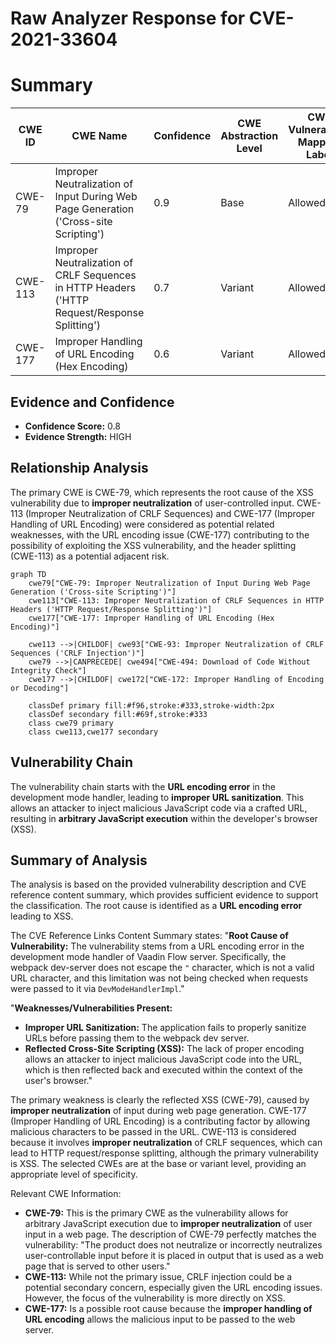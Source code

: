 # Raw Analyzer Response for CVE-2021-33604

# Summary
| CWE ID | CWE Name | Confidence | CWE Abstraction Level | CWE Vulnerability Mapping Label | CWE-Vulnerability Mapping Notes |
|---|---|---|---|---|---|
| CWE-79 | Improper Neutralization of Input During Web Page Generation ('Cross-site Scripting') | 0.9 | Base | Allowed | Primary CWE |
| CWE-113 | Improper Neutralization of CRLF Sequences in HTTP Headers ('HTTP Request/Response Splitting') | 0.7 | Variant | Allowed | Secondary Candidate |
| CWE-177 | Improper Handling of URL Encoding (Hex Encoding) | 0.6 | Variant | Allowed | Secondary Candidate |

## Evidence and Confidence

*   **Confidence Score:** 0.8
*   **Evidence Strength:** HIGH

## Relationship Analysis
The primary CWE is CWE-79, which represents the root cause of the XSS vulnerability due to **improper neutralization** of user-controlled input. CWE-113 (Improper Neutralization of CRLF Sequences) and CWE-177 (Improper Handling of URL Encoding) were considered as potential related weaknesses, with the URL encoding issue (CWE-177) contributing to the possibility of exploiting the XSS vulnerability, and the header splitting (CWE-113) as a potential adjacent risk.

```mermaid
graph TD
    cwe79["CWE-79: Improper Neutralization of Input During Web Page Generation ('Cross-site Scripting')"]
    cwe113["CWE-113: Improper Neutralization of CRLF Sequences in HTTP Headers ('HTTP Request/Response Splitting')"]
    cwe177["CWE-177: Improper Handling of URL Encoding (Hex Encoding)"]

    cwe113 -->|CHILDOF| cwe93["CWE-93: Improper Neutralization of CRLF Sequences ('CRLF Injection')"]
    cwe79 -->|CANPRECEDE| cwe494["CWE-494: Download of Code Without Integrity Check"]
    cwe177 -->|CHILDOF| cwe172["CWE-172: Improper Handling of Encoding or Decoding"]

    classDef primary fill:#f96,stroke:#333,stroke-width:2px
    classDef secondary fill:#69f,stroke:#333
    class cwe79 primary
    class cwe113,cwe177 secondary
```

## Vulnerability Chain
The vulnerability chain starts with the **URL encoding error** in the development mode handler, leading to **improper URL sanitization**. This allows an attacker to inject malicious JavaScript code via a crafted URL, resulting in **arbitrary JavaScript execution** within the developer's browser (XSS).

## Summary of Analysis
The analysis is based on the provided vulnerability description and CVE reference content summary, which provides sufficient evidence to support the classification. The root cause is identified as a **URL encoding error** leading to XSS.

The CVE Reference Links Content Summary states:
"**Root Cause of Vulnerability:**
The vulnerability stems from a URL encoding error in the development mode handler of Vaadin Flow server. Specifically, the webpack dev-server does not escape the `"` character, which is not a valid URL character, and this limitation was not being checked when requests were passed to it via `DevModeHandlerImpl`."

"**Weaknesses/Vulnerabilities Present:**
*   **Improper URL Sanitization:** The application fails to properly sanitize URLs before passing them to the webpack dev server.
*   **Reflected Cross-Site Scripting (XSS):** The lack of proper encoding allows an attacker to inject malicious JavaScript code into the URL, which is then reflected back and executed within the context of the user's browser."

The primary weakness is clearly the reflected XSS (CWE-79), caused by **improper neutralization** of input during web page generation. CWE-177 (Improper Handling of URL Encoding) is a contributing factor by allowing malicious characters to be passed in the URL. CWE-113 is considered because it involves **improper neutralization** of CRLF sequences, which can lead to HTTP request/response splitting, although the primary vulnerability is XSS. The selected CWEs are at the base or variant level, providing an appropriate level of specificity.

Relevant CWE Information:
- **CWE-79:** This is the primary CWE as the vulnerability allows for arbitrary JavaScript execution due to **improper neutralization** of user input in a web page. The description of CWE-79 perfectly matches the vulnerability: "The product does not neutralize or incorrectly neutralizes user-controllable input before it is placed in output that is used as a web page that is served to other users."
- **CWE-113:** While not the primary issue, CRLF injection could be a potential secondary concern, especially given the URL encoding issues. However, the focus of the vulnerability is more directly on XSS.
- **CWE-177:** Is a possible root cause because the **improper handling of URL encoding** allows the malicious input to be passed to the web server.